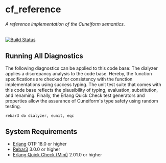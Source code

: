 # cf_reference
###### A reference implementation of the Cuneiform semantics.
[![Build Status](https://travis-ci.org/joergen7/cf_reference.svg?branch=master)](https://travis-ci.org/joergen7/cf_reference)

## Running All Diagnostics

The following diagnostics can be applied to this code base: The dialyzer applies a discrepancy analysis to the code base. Hereby, the function specifications are checked for consistency with the function implementations using success typing. The unit test suite that comes with this code base reflects the plausibility of typing, evaluation, substitution, and renaming. Finally, the Erlang Quick Check test generators and properties allow the assurance of Cuneiform's type safety using random testing.

    rebar3 do dialyzer, eunit, eqc

## System Requirements

- [Erlang](http://www.erlang.org) OTP 18.0 or higher
- [Rebar3](https://www.rebar3.org) 3.0.0 or higher
- [Erlang Quick Check (Mini)](http://www.quviq.com/index.html) 2.01.0 or higher